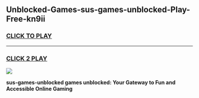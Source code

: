 
## Unblocked-Games-sus-games-unblocked-Play-Free-kn9ii
<h3>
<a href="https://premium76.site?title=sus-games-unblocked&ref=23A">CLICK TO PLAY</a></h3>
<hr>

<h3>
<a href="https://premium76.site?title=sus-games-unblocked&ref=23A">CLICK 2 PLAY</a>
  
</h3>

<a href="https://premium76.site?title=sus-games-unblocked&ref=23A"><img src="https://clearcache.store/games.png"></a>


**sus-games-unblocked games unblocked: Your Gateway to Fun and Accessible Online Gaming**

